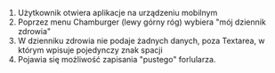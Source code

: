 1. Użytkownik otwiera aplikacje na urządzeniu mobilnym  
2. Poprzez menu Chamburger (lewy górny róg) wybiera "mój dziennik zdrowia"  
3. W dzienniku zdrowia nie podaje żadnych danych, poza Textarea, w którym wpisuje pojedynczy znak spacji  
4. Pojawia się możliwość zapisania "pustego" forlularza.  
